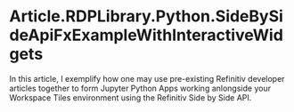 # Article.RDPLibrary.Python.SideBySideApiFxExampleWithInteractiveWidgets
In this article, I exemplify how one may use pre-existing Refinitiv developer articles together to form Jupyter Python Apps working anlongside your Workspace Tiles environment using the Refinitiv Side by Side API.
